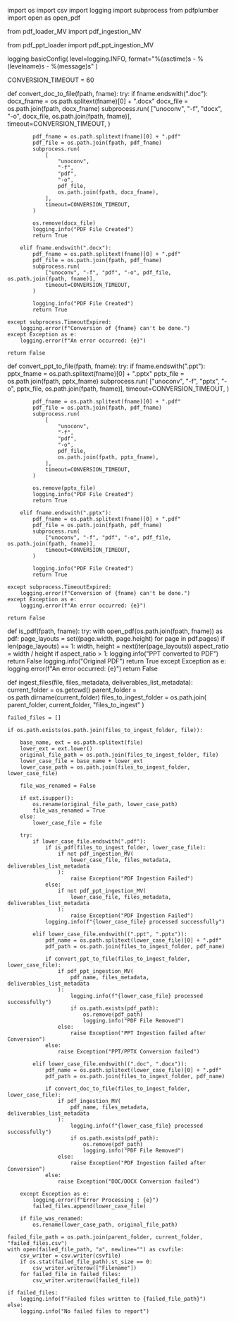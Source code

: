 import os
import csv
import logging
import subprocess
from pdfplumber import open as open_pdf

from pdf_loader_MV import pdf_ingestion_MV

from pdf_ppt_loader import pdf_ppt_ingestion_MV

logging.basicConfig(
    level=logging.INFO, format="%(asctime)s - %(levelname)s - %(message)s"
)

CONVERSION_TIMEOUT = 60


def convert_doc_to_file(fpath, fname):
    try:
        if fname.endswith(".doc"):
            docx_fname = os.path.splitext(fname)[0] + ".docx"
            docx_file = os.path.join(fpath, docx_fname)
            subprocess.run(
                ["unoconv", "-f", "docx", "-o", docx_file, os.path.join(fpath, fname)],
                timeout=CONVERSION_TIMEOUT,
            )

            pdf_fname = os.path.splitext(fname)[0] + ".pdf"
            pdf_file = os.path.join(fpath, pdf_fname)
            subprocess.run(
                [
                    "unoconv",
                    "-f",
                    "pdf",
                    "-o",
                    pdf_file,
                    os.path.join(fpath, docx_fname),
                ],
                timeout=CONVERSION_TIMEOUT,
            )

            os.remove(docx_file)
            logging.info("PDF File Created")
            return True

        elif fname.endswith(".docx"):
            pdf_fname = os.path.splitext(fname)[0] + ".pdf"
            pdf_file = os.path.join(fpath, pdf_fname)
            subprocess.run(
                ["unoconv", "-f", "pdf", "-o", pdf_file, os.path.join(fpath, fname)],
                timeout=CONVERSION_TIMEOUT,
            )

            logging.info("PDF File Created")
            return True

    except subprocess.TimeoutExpired:
        logging.error(f"Conversion of {fname} can't be done.")
    except Exception as e:
        logging.error(f"An error occurred: {e}")

    return False


def convert_ppt_to_file(fpath, fname):
    try:
        if fname.endswith(".ppt"):
            pptx_fname = os.path.splitext(fname)[0] + ".pptx"
            pptx_file = os.path.join(fpath, pptx_fname)
            subprocess.run(
                ["unoconv", "-f", "pptx", "-o", pptx_file, os.path.join(fpath, fname)],
                timeout=CONVERSION_TIMEOUT,
            )

            pdf_fname = os.path.splitext(fname)[0] + ".pdf"
            pdf_file = os.path.join(fpath, pdf_fname)
            subprocess.run(
                [
                    "unoconv",
                    "-f",
                    "pdf",
                    "-o",
                    pdf_file,
                    os.path.join(fpath, pptx_fname),
                ],
                timeout=CONVERSION_TIMEOUT,
            )

            os.remove(pptx_file)
            logging.info("PDF File Created")
            return True

        elif fname.endswith(".pptx"):
            pdf_fname = os.path.splitext(fname)[0] + ".pdf"
            pdf_file = os.path.join(fpath, pdf_fname)
            subprocess.run(
                ["unoconv", "-f", "pdf", "-o", pdf_file, os.path.join(fpath, fname)],
                timeout=CONVERSION_TIMEOUT,
            )

            logging.info("PDF File Created")
            return True

    except subprocess.TimeoutExpired:
        logging.error(f"Conversion of {fname} can't be done.")
    except Exception as e:
        logging.error(f"An error occurred: {e}")

    return False


def is_pdf(fpath, fname):
    try:
        with open_pdf(os.path.join(fpath, fname)) as pdf:
            page_layouts = set((page.width, page.height) for page in pdf.pages)
            if len(page_layouts) == 1:
                width, height = next(iter(page_layouts))
                aspect_ratio = width / height
                if aspect_ratio > 1:
                    logging.info("PPT converted to PDF")
                    return False
        logging.info("Original PDF")
        return True
    except Exception as e:
        logging.error(f"An error occurred: {e}")
        return False


def ingest_files(file, files_metadata, deliverables_list_metadata):
    current_folder = os.getcwd()
    parent_folder = os.path.dirname(current_folder)
    files_to_ingest_folder = os.path.join(
        parent_folder, current_folder, "files_to_ingest"
    )

    failed_files = []

    if os.path.exists(os.path.join(files_to_ingest_folder, file)):

        base_name, ext = os.path.splitext(file)
        lower_ext = ext.lower()
        original_file_path = os.path.join(files_to_ingest_folder, file)
        lower_case_file = base_name + lower_ext
        lower_case_path = os.path.join(files_to_ingest_folder, lower_case_file)

        file_was_renamed = False

        if ext.isupper():
            os.rename(original_file_path, lower_case_path)
            file_was_renamed = True
        else:
            lower_case_file = file

        try:
            if lower_case_file.endswith(".pdf"):
                if is_pdf(files_to_ingest_folder, lower_case_file):
                    if not pdf_ingestion_MV(
                        lower_case_file, files_metadata, deliverables_list_metadata
                    ):
                        raise Exception("PDF Ingestion Failed")
                else:
                    if not pdf_ppt_ingestion_MV(
                        lower_case_file, files_metadata, deliverables_list_metadata
                    ):
                        raise Exception("PDF Ingestion Failed")
                logging.info(f"{lower_case_file} processed successfully")

            elif lower_case_file.endswith((".ppt", ".pptx")):
                pdf_name = os.path.splitext(lower_case_file)[0] + ".pdf"
                pdf_path = os.path.join(files_to_ingest_folder, pdf_name)

                if convert_ppt_to_file(files_to_ingest_folder, lower_case_file):
                    if pdf_ppt_ingestion_MV(
                        pdf_name, files_metadata, deliverables_list_metadata
                    ):
                        logging.info(f"{lower_case_file} processed successfully")
                        if os.path.exists(pdf_path):
                            os.remove(pdf_path)
                            logging.info("PDF File Removed")
                    else:
                        raise Exception("PPT Ingestion failed after Conversion")
                else:
                    raise Exception("PPT/PPTX Conversion failed")

            elif lower_case_file.endswith((".doc", ".docx")):
                pdf_name = os.path.splitext(lower_case_file)[0] + ".pdf"
                pdf_path = os.path.join(files_to_ingest_folder, pdf_name)

                if convert_doc_to_file(files_to_ingest_folder, lower_case_file):
                    if pdf_ingestion_MV(
                        pdf_name, files_metadata, deliverables_list_metadata
                    ):
                        logging.info(f"{lower_case_file} processed successfully")
                        if os.path.exists(pdf_path):
                            os.remove(pdf_path)
                            logging.info("PDF File Removed")
                    else:
                        raise Exception("PDF Ingestion failed after Conversion")
                else:
                    raise Exception("DOC/DOCX Conversion failed")

        except Exception as e:
            logging.error(f"Error Processing : {e}")
            failed_files.append(lower_case_file)

        if file_was_renamed:
            os.rename(lower_case_path, original_file_path)

    failed_file_path = os.path.join(parent_folder, current_folder, "failed_files.csv")
    with open(failed_file_path, "a", newline="") as csvfile:
        csv_writer = csv.writer(csvfile)
        if os.stat(failed_file_path).st_size == 0:
            csv_writer.writerow(["Filename"])
        for failed_file in failed_files:
            csv_writer.writerow([failed_file])

    if failed_files:
        logging.info(f"Failed files written to {failed_file_path}")
    else:
        logging.info("No failed files to report")
